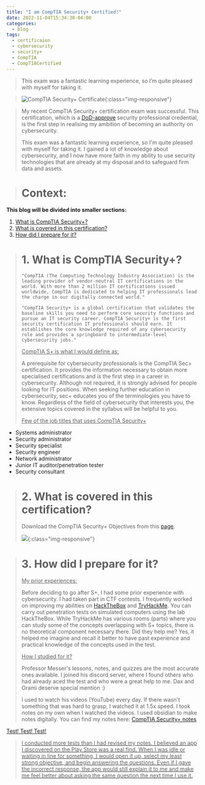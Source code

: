 ```yaml
---
title: "I am CompTIA Security+ Certified!"
date: 2022-11-04T15:34:30-04:00
categories:
  - blog
tags:
  - certificaion
  - cybersecurity
  - security+
  - CompTIA
  - CompTIACertified
---
```

> This exam was a fantastic learning experience, so I’m quite pleased with myself for taking it.

>![CompTIA Security+ Certificate](https://i.imgur.com/3Yki161.png){:class="img-responsive"}

> My recent CompTIA Security+ certification exam was successful. This certification, which is a [DoD-approve](https://public.cyber.mil/cw/cwmp/dod-approved-8570-baseline-certifications/) security professional credential, is the first step in realising my ambition of becoming an authority on cybersecurity.
>
> This exam was a fantastic learning experience, so I'm quite pleased with myself for taking it. I gained a lot of knowledge about cybersecurity, and I now have more faith in my ability to use security technologies that are already at my disposal and to safeguard firm data and assets.

># Context:
**This blog will be divided into smaller sections:**
1. [What is CompTIA Security+?](https://aryan7tiwary.github.io/blog/I-passed-sec+/#1-what-is-comptia-security)
2. [What is covered in this certification?](https://aryan7tiwary.github.io/blog/I-passed-sec+/#2-what-is-covered-in-this-certification)
3. [How did I prepare for it?](http://aryan7tiwary.github.io/blog/I-passed-sec+/#3-how-did-i-prepare-for-it)

># 1. What is CompTIA Security+?
>
>`"CompTIA (The Computing Technology Industry Association) is the leading provider of vendor-neutral IT certifications in the world. With more than 2 million IT certifications issued worldwide, CompTIA is dedicated to helping IT professionals lead the charge in our digitally connected world."`
>
>`"CompTIA Security+ is a global certification that validates the baseline skills you need to perform core security functions and pursue an IT security career. CompTIA Security+ is the first security certification IT professionals should earn. It establishes the core knowledge required of any cybersecurity role and provides a springboard to intermediate-level cybersecurity jobs."`
>
><u>CompTIA S+ is what I would define as:</u>
>
> A prerequisite for cybersecurity professionals is the CompTIA Sec+ certification. It provides the information necessary to obtain more specialised certifications and is the first step in a career in cybersecurity. Although not required, it is strongly advised for people looking for IT positions. When seeking further education in cybersecurity, sec+ educates you of the terminologies you have to know. Regardless of the field of cybersecurity that interests you, the extensive topics covered in the syllabus will be helpful to you.
>
> <u>Few of the job titles that uses CompTIA Security+</u>
- Systems administrator
- Security administrator
- Security specialist
- Security engineer
- Network administrator
- Junior IT auditor/penetration tester
- Security consultant

># 2. What is covered in this certification?
>
> Download the CompTIA Security+ Objectives from this [page](https://comptiacdn.azureedge.net/webcontent/docs/default-source/exam-objectives/comptia-security-sy0-601-exam-objectives-(2-0).pdf).
>
>![](https://i.imgur.com/sie9Kpn.png){:class="img-responsive"}

># 3. How did I prepare for it?
>
><u>My prior experiences:</u>
>
>Before deciding to go after S+, I had some prior experience with cybersecurity. I had taken part in CTF contests. I frequently worked on improving my abilities on [HackTheBox](https://www.hackthebox.com/) and [TryHackMe](https://tryhackme.com/). You can carry out penetration tests on simulated computers using the lab HackTheBox. While TryHackMe has various rooms (parts) where you can study some of the concepts overlapping with S+ topics, there is no theoretical component necessary there. Did they help me? Yes, it helped me imagine and recall it better to have past experience and practical knowledge of the concepts used in the test.
>
>
><u>How I studied for it?</u>
>
>Professor Messer's lessons, notes, and quizzes are the most accurate ones available. I joined his discord server, where I found others who had already aced the test and who were a great help to me. Dax and Orami deserve special mention :)
>
>
>I used to watch his videos (YouTube) every day. If there wasn't something that was hard to grasp, I watched it at 1.5x speed. I took notes on my own when I watched the videos. I used obsidian to make notes digitally.
You can find my notes here: [CompTIA Security+ notes](https://aryan7tiwary.gitbook.io/comptia-security+/)
>
>
<u>Test! Test! Test!
>
>I conducted more tests than I had revised my notes. I believed an app I discovered on the Play Store was a real find. When I was idle or waiting in line for something, I would open it up, select my least strong objective, and begin answering the questions. Even if I gave the incorrect response, the app would still explain it to me and make me feel better about asking the same question the next time I use it.
